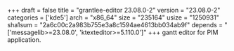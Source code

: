 +++
draft = false
title = "grantlee-editor 23.08.0-2"
version = "23.08.0-2"
categories = ['kde5']
arch = "x86_64"
size = "235164"
usize = "1250931"
sha1sum = "2a6c00c2a983b755e3a8c1594ae4613bb034ab9f"
depends = "['messagelib>=23.08.0', 'ktexteditor>=5.110.0']"
+++
gantt editor for PIM application.